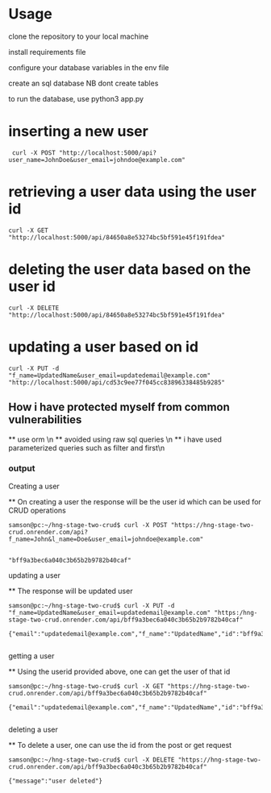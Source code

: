 # Usage

clone the repository to your local machine

install requirements file

configure your database variables in the env file

create an sql database
 NB dont create tables

to run the database, use python3 app.py

# inserting a new user

```
 curl -X POST "http://localhost:5000/api?user_name=JohnDoe&user_email=johndoe@example.com"
 ```

# retrieving a user data using the user id
```
curl -X GET "http://localhost:5000/api/84650a8e53274bc5bf591e45f191fdea"
```


# deleting the user data based on the user id
```
curl -X DELETE "http://localhost:5000/api/84650a8e53274bc5bf591e45f191fdea"
```


# updating a user based on id

```
curl -X PUT -d "f_name=UpdatedName&user_email=updatedemail@example.com" "http://localhost:5000/api/cd53c9ee77f045cc83896338485b9285"
```




## How i have protected myself from common vulnerabilities
** use orm \n
** avoided using raw sql queries \\n
** i have used parameterized queries such as filter and first\n


### output

Creating a user

** On creating a user the response will be the user id which can be used for CRUD operations

```
samson@pc:~/hng-stage-two-crud$ curl -X POST "https://hng-stage-two-crud.onrender.com/api?f_name=John&l_name=Doe&user_email=johndoe@example.com"


"bff9a3bec6a040c3b65b2b9782b40caf"

```

updating a user

** The response will be updated user

```
samson@pc:~/hng-stage-two-crud$ curl -X PUT -d "f_name=UpdatedName&user_email=updatedemail@example.com" "https:/hng-stage-two-crud.onrender.com/api/bff9a3bec6a040c3b65b2b9782b40caf"

{"email":"updatedemail@example.com","f_name":"UpdatedName","id":"bff9a3bec6a040c3b65b2b9782b40caf","l_name":"Doe"}


```

getting a user

** Using the userid provided above, one can get the user of that id

```
samson@pc:~/hng-stage-two-crud$ curl -X GET "https://hng-stage-two-crud.onrender.com/api/bff9a3bec6a040c3b65b2b9782b40caf"

{"email":"updatedemail@example.com","f_name":"UpdatedName","id":"bff9a3bec6a040c3b65b2b9782b40caf","l_name":"Doe"}


```

deleting a user

** To delete a user, one can use the id from the post or get request

```
samson@pc:~/hng-stage-two-crud$ curl -X DELETE "https://hng-stage-two-crud.onrender.com/api/bff9a3bec6a040c3b65b2b9782b40caf"

{"message":"user deleted"}


```
